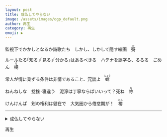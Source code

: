 ```yaml
---
layout: post
title: 成仏してやらない
image: /assets/images/ogp_default.png
author: 再生
category: 再生
emoji: ▶️ 
---
```


<div class="tanka-area"><div class="tanka">
<p>監視下でかかしとなるか詩歌たち　しかし、しかして隠す絵画　<ruby>彁<rp>（</rp><rt>か</rt><rp>）</rp></ruby></p>
<p>ルールたる｢知る｣｢見る｣｢分かる｣はあるべきる　ハテナを誤字る、るるる　ごめん　<ruby>槞<rp>（</rp><rt>る</rt><rp>）</rp></ruby></p>
<p>常人が情に乗ずる条件は非情であること、冗談よ　<ruby>蟐<rp>（</rp><rt>じょう</rt><rp>）</rp></ruby></p>
<p>ねんねしな　捻挫･寝違う　泥濘は丁寧ならばいいって？死ね　<ruby>袮<rp>（</rp><rt>ね</rt><rp>）</rp></ruby></p>
<p>けんけんぱ　剣の権利は健在で　大気圏から倦怠期が！　<ruby>椦<rp>（</rp><rt>けん</rt><rp>）</rp></ruby></p></div></div>

---

<details><summary>成仏してやらない</summary>
監視下でかかしとなるか詩歌たち　しかし、しかして隠す絵画　<ruby>彁<rp>（</rp><rt>か</rt><rp>）</rp></ruby><br />
ルールたる｢知る｣｢見る｣｢分かる｣はあるべきる　ハテナを誤字る、るるる　ごめん　<ruby>槞<rp>（</rp><rt>る</rt><rp>）</rp></ruby><br />
常人が情に乗ずる条件は非情であること、冗談よ　<ruby>蟐<rp>（</rp><rt>じょう</rt><rp>）</rp></ruby><br />
ねんねしな　捻挫･寝違う　泥濘は丁寧ならばいいって？死ね　<ruby>袮<rp>（</rp><rt>ね</rt><rp>）</rp></ruby><br />
けんけんぱ　剣の権利は健在で　大気圏から倦怠期が！　<ruby>椦<rp>（</rp><rt>けん</rt><rp>）</rp></ruby><br />
</details>

再生
